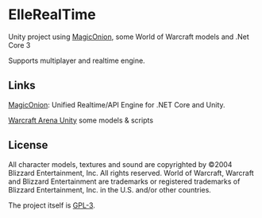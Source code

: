 # ElleRealTime
Unity project using [MagicOnion](https://github.com/Cysharp/MagicOnion/), some World of Warcraft models and .Net Core 3

Supports multiplayer and realtime engine.

## Links
[MagicOnion](https://github.com/Cysharp/MagicOnion/): Unified Realtime/API Engine for .NET Core and Unity.

[Warcraft Arena Unity](https://github.com/Reinisch/Warcraft-Arena-Unity/) some models & scripts

## License
All character models, textures and sound are copyrighted by ©2004 Blizzard Entertainment, Inc. All rights reserved. World of Warcraft, Warcraft and Blizzard Entertainment are trademarks or registered trademarks of Blizzard Entertainment, Inc. in the U.S. and/or other countries.

The project itself is [GPL-3](LICENSE).
